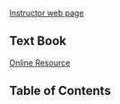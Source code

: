 [Instructor web page](https://web.eecs.utk.edu/~mlangsto/courses/cs581/)
## Text Book

[Online Resource ](https://github.com/Mcdonoughd/CS2223/blob/master/Books/Algorithhms%204th%20Edition%20by%20Robert%20Sedgewick%2C%20Kevin%20Wayne.pdf)


## Table of Contents
